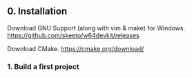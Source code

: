 ## 0. Installation
Download GNU Support (along with vim & make) for Windows.
https://github.com/skeeto/w64devkit/releases

Download CMake.
https://cmake.org/download/

### 1. Build a first project
